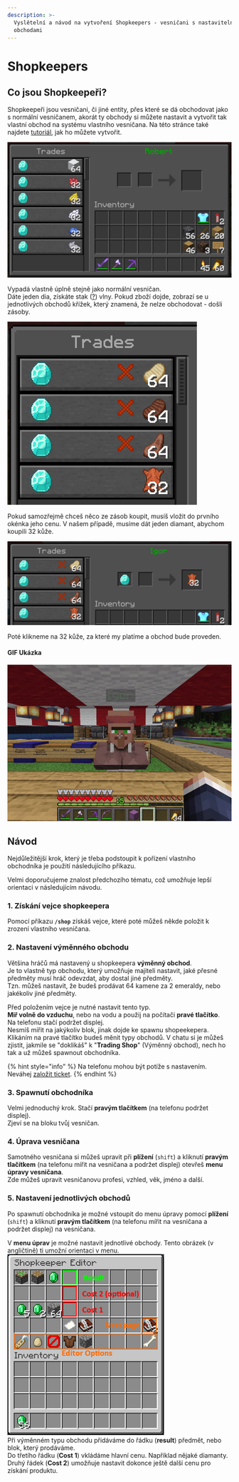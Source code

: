```yaml
---
description: >-
  Vyslětelní a návod na vytvoření Shopkeepers - vesničani s nastavitelnými
  obchodami
---
```


# Shopkeepers

## Co jsou Shopkeepeři? <a href="#info" id="info"></a>

Shopkeepeři jsou vesničani, či jiné entity, přes které se dá obchodovat jako s normální vesničanem, akorát ty obchody si můžete nastavit a vytvořit tak vlastní obchod na systému vlastního vesničana. Na této stránce také najdete [tutoriál](shopkeepers.md#tutorial), jak ho můžete vytvořit.

![Obchodové menu Shopkeepera (Java Edition)](<../.gitbook/assets/image (2).png>)

Vypadá vlastně úplně stejně jako normální vesničan.\
Dáte jeden dia, získáte stak ([?](https://minecraft.fandom.com/wiki/Inventory#Slots)) vlny. Pokud zboží dojde, zobrazí se u jednotlivých obchodů křížek, který znamená, že nelze obchodovat - došli zásoby.

<div align="left">

<img src="../.gitbook/assets/image (4).png" alt="Ukázka došlého zboží">

</div>

Pokud samozřejmě chceš něco ze zásob koupit, musíš vložit do prvního okénka jeho cenu. V našem případě, musíme dát jeden diamant, abychom koupili 32 kůže.

![](<../.gitbook/assets/image (5).png>)

Poté klikneme na 32 kůže, za které my platíme a obchod bude proveden.

#### GIF Ukázka

![](../.gitbook/assets/ezgif.com-gif-maker1.gif)

## Návod <a href="#tutorial" id="tutorial"></a>

Nejdůležitější krok, který je třeba podstoupit k pořízení vlastního obchodníka je použití následujícího příkazu.

Velmi doporučujeme znalost předchozího tématu, což umožňuje lepší orientaci v následujícím návodu.

### 1. Získání vejce shopkeepera

Pomocí příkazu **`/shop`** získáš vejce, které poté můžeš někde položit k zrození vlastního vesničana.

### 2. Nastavení výměnného obchodu

Většina hráčů má nastavený u shopkeepera **výměnný obchod**.\
Je to vlastně typ obchodu, který umožňuje majiteli nastavit, jaké přesné předměty musí hráč odevzdat, aby dostal jiné předměty.\
Tzn. můžeš nastavit, že budeš prodávat 64 kamene za 2 emeraldy, nebo jakékoliv jiné předměty.

Před položením vejce je nutné nastavit tento typ.\
**Miř volně do vzduchu**, nebo na vodu a použij na počítači **pravé tlačítko**.\
Na telefonu stačí podržet displej.\
Nesmíš mířit na jakýkoliv blok, jinak dojde ke spawnu shopeekepera.\
Klikáním na pravé tlačítko budeš měnit typy obchodů. V chatu si je můžeš zjistit, jakmile se "doklikáš" k "**Trading Shop**" (Výměnný obchod), nech ho tak a už můžeš spawnout obchodníka.

{% hint style="info" %}
Na telefonu mohou být potíže s nastavením. Neváhej [založit ticket](uzitecne.md#ticket).
{% endhint %}

### 3. Spawnutí obchodníka

Velmi jednoduchý krok. Stačí **pravým tlačítkem** (na telefonu podržet displej).\
Zjeví se na bloku tvůj vesničan.

### 4. Úprava vesničana

Samotného vesničana si můžeš upravit při **plížení** (`shift`) a kliknutí **pravým tlačítkem** (na telefonu mířit na vesničana a podržet displej) otevřeš **menu úpravy vesničana**.\
Zde můžeš upravit vesničanovu profesi, vzhled, věk, jméno a další.

### 5. Nastavení jednotlivých obchodů

Po spawnutí obchodníka je možné vstoupit do menu úpravy pomocí **plížení** (`shift`) a kliknutí **pravým tlačítkem** (na telefonu mířit na vesničana a podržet displej) na vesničana.

V **menu úprav** je možné nastavit jednotlivé obchody. Tento obrázek (v angličtině) ti umožní orientaci v menu.\
![](<../.gitbook/assets/image (6).png>)\
Při výměnném typu obchodu přidáváme do řádku (**result**) předmět, nebo blok, který prodáváme.\
Do třetího řádku (**Cost 1**) vkládáme hlavní cenu. Například nějaké diamanty.\
Druhý řádek (**Cost 2**) umožňuje nastavit dokonce ještě další cenu pro získání produktu.
